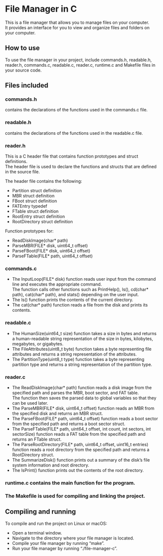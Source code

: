 # File Manager in C

This is a file manager that allows you to manage files on your computer. <br />
It provides an interface for you to view and organize files and folders on your computer.

## How to use

To use the file manager in your project, include commands.h, readable.h, reader.h, commands.c, readable.c, reader.c, runtime.c and Makefile files in your source code.

## Files included

### commands.h 
contains the declarations of the functions used in the commands.c file. 

### readable.h 
contains the declarations of the functions used in the readable.c file. 

### reader.h
This is a C header file that contains function prototypes and struct definitions. <br />
The header file is used to declare the functions and structs that are defined in the source file.

The header file contains the following:<br />
* Partition struct definition<br />
* MBR struct definition<br />
* FBoot struct definition<br />
* FATEntry typedef<br />
* FTable struct definition<br />
* RootEntry struct definition<br />
* RootDirectory struct definition<br />

Function prototypes for:<br />
* ReadDiskImage(char* path)<br />
* ParseMBR(FILE* disk, uint64_t offset)<br />
* ParseFBoot(FILE* disk, uint64_t offset)<br />
* ParseFTable(FILE* path, uint64_t offset)<br />

### commands.c

* The InputLoop(FILE* disk) function reads user input from the command line and executes the appropriate command. <br />
The function calls other functions such as PrintHelp(), ls(), cd(char* path), cat(char* path), and stats() depending on the user input.<br />
* The ls() function prints the contents of the current directory.<br />
* The cat(char* path) function reads a file from the disk and prints its contents.<br />

### readable.c

* The HumanSize(uint64_t size) function takes a size in bytes and returns a human-readable string representation of the size in bytes, kilobytes, megabytes, or gigabytes.<br />
* The FileAttributes(uint8_t byte) function takes a byte representing file attributes and returns a string representation of the attributes.<br />
* The PartitionType(uint8_t type) function takes a byte representing partition type and returns a string representation of the partition type.<br />

### reader.c

* The ReadDiskImage(char* path) function reads a disk image from the specified path and parses the MBR, boot sector, and FAT table.<br /> 
The function then saves the parsed data to global variables so that they can be used later.<br />
* The ParseMBR(FILE* disk, uint64_t offset) function reads an MBR from the specified disk and returns an MBR struct.<br />
* The ParseFBoot(FILE* path, uint64_t offset) function reads a boot sector from the specified path and returns a boot sector struct.<br />
* The ParseFTable(FILE* path, uint64_t offset, int count, int sectors, int sectorSize) function reads a FAT table from the specified path and returns an FTable struct.<br />
* The ParseRootDirectory(FILE* path, uint64_t offset, uint16_t entries) function reads a root directory from the specified path and returns a RootDirectory struct.<br />
* The SummarizeDisk() function prints out a summary of the disk’s file system information and root directory.<br />
* The lsPrint() function prints out the contents of the root directory.<br />

### runtime.c contains the main function for the program.

### The Makefile is used for compiling and linking the project.

## Compiling and running

To compile and run the project on Linux or macOS:
* Open a terminal window.
* Navigate to the directory where your file manager is located.
* Compile your file manager by running “make”.
* Run your file manager by running “./file-manager-c”.
